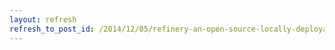 ```yaml
---
layout: refresh
refresh_to_post_id: /2014/12/05/refinery-an-open-source-locally-deployable-web-platform-for-the-analysis-of-large-document-collections
---
```

